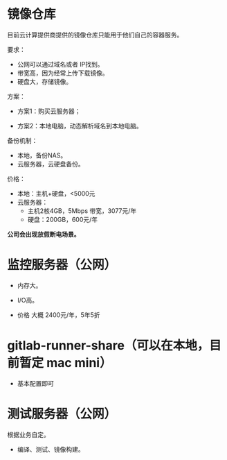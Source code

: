 # 镜像仓库

目前云计算提供商提供的镜像仓库只能用于他们自己的容器服务。

要求：

* 公网可以通过域名或者 IP找到。
* 带宽高，因为经常上传下载镜像。
* 硬盘大，存储镜像。

方案：

* 方案1：购买云服务器；

* 方案2：本地电脑，动态解析域名到本地电脑。

备份机制：

* 本地，备份NAS。
* 云服务器，云硬盘备份。

价格：

* 本地：主机+硬盘，&lt;5000元
* 云服务器：
  * 主机2核4GB，5Mbps 带宽，3077元/年
  * 硬盘：200GB，600元/年

**公司会出现放假断电场景。**

# 监控服务器（公网）

* 内存大。

* I/O高。

* 价格  大概   2400元/年，5年5折

# gitlab-runner-share（可以在本地，目前暂定 mac mini）

* 基本配置即可

# 测试服务器（公网）

根据业务自定。

* 编译、测试、镜像构建。



